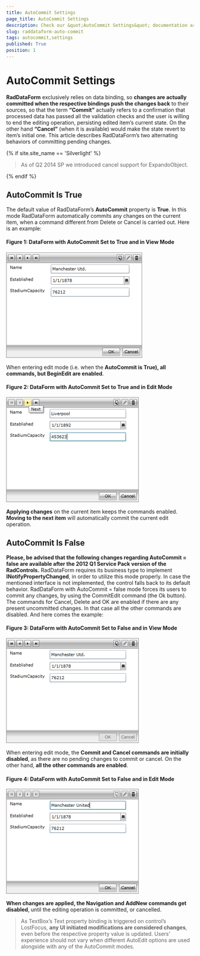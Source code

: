 ```yaml
---
title: AutoCommit Settings
page_title: AutoCommit Settings
description: Check our &quot;AutoCommit Settings&quot; documentation article for the RadDataForm {{ site.framework_name }} control.
slug: raddataform-auto-commit
tags: autocommit,settings
published: True
position: 1
---
```


# AutoCommit Settings



__RadDataForm__ exclusively relies on data binding, so __changes are actually committed when the respective bindings push the changes back__ to their sources, so that the term __“Commit”__ actually refers to a confirmation that processed data has passed all the validation checks and the user is willing to end the editing operation, persisting edited item’s current state. On the other hand __“Cancel”__ (when it is available) would make the state revert to item’s initial one. This article describes RadDataForm’s two alternating behaviors of committing pending changes.
     
{% if site.site_name == 'Silverlight' %}

>As of Q2 2014 SP we introduced cancel support for ExpandoObject.
  
{% endif %}

## AutoCommit Is True

The default value of RadDataForm’s __AutoCommit__ property is __True__. In this mode RadDataForm automatically commits any changes on the current item, when a command different from Delete or Cancel is carried out. Here is an example:
        


#### __Figure 1: DataForm with AutoCommit Set to True and in View Mode__

 ![raddataform-auto-commit-1](images/raddataform-auto-commit-1.png)

When entering edit mode (i.e. when the __AutoCommit is True), all commands, but BeginEdit are enabled__.
        


#### __Figure 2: DataForm with AutoCommit Set to True and in Edit Mode__

![raddataform-auto-commit-2](images/raddataform-auto-commit-2.png)

__Applying changes__ on the current item keeps the commands enabled. __Moving to the next item__ will automatically commit the current edit operation.
        

## AutoCommit Is False

__Please, be advised that the following changes regarding AutoCommit = false are available after the 2012 Q1 Service Pack version of the RadControls.__ RadDataForm requires its business type to implement __INotifyPropertyChanged__, in order to utilize this mode properly. In case the mentioned interface is not implemented, the control falls back to its default behavior. RadDataForm with AutoCommit = false mode forces its users to commit any changes, by using the CommitEdit command (the Ok button). The commands for Cancel, Delete and OK are enabled if there are any present uncommitted changes. In that case all the other commands are disabled. And here comes the example:       


#### __Figure 3: DataForm with AutoCommit Set to False and in View Mode__

![raddataform-auto-commit-3](images/raddataform-auto-commit-3.png)

When entering edit mode, the __Commit and Cancel commands are initially disabled__, as there are no pending changes to commit or cancel. On the other hand, __all the other commands are enabled__.
 
       
#### __Figure 4: DataForm with AutoCommit Set to False and in Edit Mode__

![raddataform-auto-commit-4](images/raddataform-auto-commit-4.png)

__When changes are applied, the Navigation and AddNew commands get disabled__, until the editing operation is committed, or cancelled.
        

>As TextBox’s Text property binding is triggered on control’s LostFocus, __any UI initiated modifications are considered changes__, even before the respective property value is updated.
            Users’ experience should not vary when different AutoEdit options are used alongside with any of the AutoCommit modes.
          
